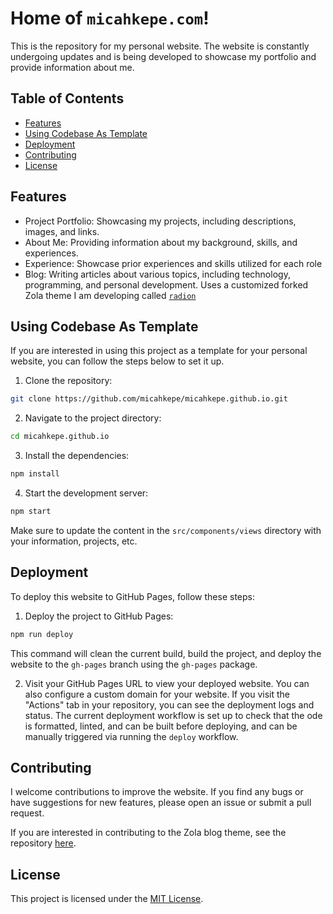 # Home of `micahkepe.com`!

This is the repository for my personal website. The website is constantly undergoing
updates and is being developed to showcase my portfolio and provide information about me.

## Table of Contents

- [Features](#features)
- [Using Codebase As Template](#using-codebase-as-template)
- [Deployment](#deployment)
- [Contributing](#contributing)
- [License](#license)

## Features

- Project Portfolio: Showcasing my projects, including descriptions, images, and
  links.
- About Me: Providing information about my background, skills, and experiences.
- Experience: Showcase prior experiences and skills utilized for each role
- Blog: Writing articles about various topics, including technology, programming,
  and personal development. Uses a customized forked Zola theme I am developing
  called [`radion`](https://github.com/micahkepe/radion)

## Using Codebase As Template

If you are interested in using this project as a template for your personal
website, you can follow the steps below to set it up.

1. Clone the repository:

```bash
git clone https://github.com/micahkepe/micahkepe.github.io.git
```

2. Navigate to the project directory:

```bash
cd micahkepe.github.io
```

3. Install the dependencies:

```bash
npm install
```

4. Start the development server:

```bash
npm start
```

Make sure to update the content in the `src/components/views` directory with your
information, projects, etc.

## Deployment

To deploy this website to GitHub Pages, follow these steps:

1. Deploy the project to GitHub Pages:

```bash
npm run deploy
```

This command will clean the current build, build the project, and deploy the
website to the `gh-pages` branch using the `gh-pages` package.

2. Visit your GitHub Pages URL to view your deployed website. You can also
   configure a custom domain for your website. If you visit the "Actions" tab
   in your repository, you can see the deployment logs and status. The current
   deployment workflow is set up to check that the ode is formatted, linted, and
   can be built before deploying, and can be manually triggered via running
   the `deploy` workflow.

## Contributing

I welcome contributions to improve the website. If you find any bugs or have
suggestions for new features, please open an issue or submit a pull request.

If you are interested in contributing to the Zola blog theme, see the repository
[here](https://github.com/micahkepe/radion).

## License

This project is licensed under the [MIT License](LICENSE).
